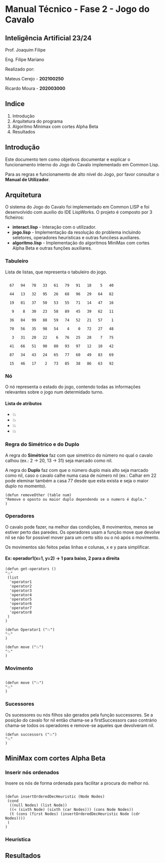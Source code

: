 # Manual Técnico - Fase 2 - Jogo do Cavalo

## Inteligência Artificial 23/24

Prof. Joaquim Filipe

Eng. Filipe Mariano

Realizado por:

Mateus Cerejo - **202100250**

Ricardo Moura - **202003000**

## Indice

1. Introdução
2. Arquitetura do programa
3. Algoritmo Minimax com cortes Alpha Beta
4. Resultados

## Introdução

Este documento tem como objetivos documentar e explicar o funcionamento interno do Jogo do Cavalo implementado em Common Lisp.

Para as regras e funcionamento de alto nível do Jogo, por favor consultar o **Manual de Utilizador**.

## Arquitetura

O sistema do Jogo do Cavalo foi implementado em Common LISP e foi desenvolvido com auxilio do IDE LispWorks. O projeto é composto por 3 ficheiros:

- **interact.lisp** - Interação com o utilizador.
- **jogo.lisp** - Implementação da resolução do problema incluindo seletores, operadores heuristicas e outras funcõess auxiliares.
- **algoritmo.lisp** - Implementação do algoritmos MiniMax com cortes Alpha Beta e outras funções auxiliares.

### Tabuleiro  

Lista de listas, que representa o tabuleiro do jogo.

```Lisp

  67   94   78   33   61   79   91   18    5   40 

  44   13   32   95   26   68   96   29   64   82 

  19   81   37   50   53   55   71   14   47   16 

   9    8   30   23   58   89   45   39   62   11 

  36   84   99   88   59   74   52   21   57    1 

  70   56   35   98   54    4    0   72   27   48 

   3   31   20   22    6   76   25   28    7   75 

  41   66   51   90   80   93   97   12   10   42 

  87   34   43   24   65   77   60   49   83   69 

  15   46   17    2   73   85   38   86   63   92 

```

### Nó

O nó representa o estado do jogo, contendo todas as informações relevantes sobre o jogo num determidado turno.

#### Lista de atributos

- 💥
- 💥
- 💥
- 💥

### Regra do Simétrico e do Duplo

A regra do **Simétrico** faz com que simetrico do número no qual o cavalo calhou (ex.: 2 -> 20, 13 -> 31) seja marcado como nil.

A regra do **Duplo** faz com que o número duplo mais alto seja marcado como nil, caso o cavalo calhe numa casa de número nil (ex.: Calhar em 22 pode eleminar também a casa 77 desde que esta exista e seja o maior duplo no momento).

```Lisp
(defun removeOther (table num)
"Remove o oposto ou maior duplo dependendo se o numero é duplo."
)
  ```

### Operadores

O cavalo pode fazer, na melhor das condições, 8 movimentos, menos se estiver perto das paredes. Os operadores usam a função move que devolve nil se não for possivel mover para um certo sítio ou o nó após o movimento.

Os movimentos são feitos pelas linhas e colunas, x e y para simplificar.

#### Ex: operador1(x=1, y=2) -> 1 para baixo, 2 para a direita  

```Lisp
(defun get-operators ()
"💥"
 (list
  'operator1
  'operator2
  'operator3
  'operator4
  'operator5
  'operator6
  'operator7
  'operator8
 )
)

(defun Operator1 ("💥")
"💥"
)

(defun move ("💥")
"💥"
)

```

### Movimento

```Lisp

(defun move ("💥")
"💥"
)

```

### Sucessores

Os sucessores ou nós filhos são gerados pela função successores. Se a posição do cavalo for nil então chama-se a firstSuccessors caso contrário chama-se todos os operadores e remove-se aqueles que devolveram nil.

```Lisp
(defun successors ("💥")
"💥"
) 
```

## MiniMax com cortes Alpha Beta

### Inserir nós ordenados

Insere os nós de forma ordenada para facilitar a procura do melhor nó.

```Lisp

(defun insertOrderedDecHeuristic (Node Nodes)
 (cond 
  ((null Nodes) (list Node))
  ((< (sixth Node) (sixth (car Nodes))) (cons Node Nodes))
  (t (cons (first Nodes) (insertOrderedDecHeuristic Node (cdr Nodes))))
 )
)
```

### Heurística

## Resultados
